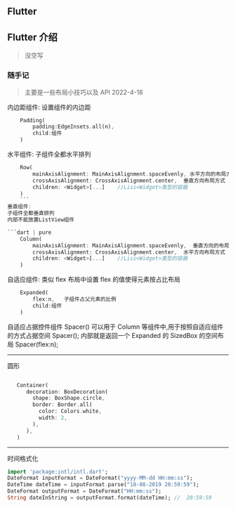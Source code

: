 ## Flutter

## Flutter 介绍

> 没空写

### 随手记

> 主要是一些布局小技巧以及 API 2022-4-18

内边距组件: 设置组件的内边距

```dart | pure
	Padding(
		padding:EdgeInsets.all(n),
		child:组件
	)
```

水平组件: 子组件全都水平排列

````dart | pure
	Row(
		mainAxisAlignment: MainAxisAlignment.spaceEvenly, 水平方向的布局方式,spaceEvenly元素与元素之间,首尾元素与父容器的距离均匀分配
        crossAxisAlignment: CrossAxisAlignment.center,  垂直方向布局方式
        children: <Widget>[...]    //Lisi<Widget>类型的容器
	)
	```
垂直组件:
子组件全都垂直排列
内部不能放置ListView组件

```dart | pure
	Column(
		mainAxisAlignment: MainAxisAlignment.spaceEvenly,  垂直方向的布局方式,spaceEvenly元素与元素之间,首尾元素与父容器的距离均匀分配
        crossAxisAlignment: CrossAxisAlignment.center,  水平方向布局方式
        children: <Widget>[...]    //Lisi<Widget>类型的容器
	)
````

自适应组件: 类似 flex 布局中设置 flex 的值使得元素按占比布局

```dart | pure
	Expanded(
		flex:n,   子组件占父元素的比例
		child:组件
	)
```

自适应占据控件组件 Spacer() 可以用于 Column 等组件中,用于按照自适应组件的方式占据空间 Spacer(); 内部就是返回一个 Expanded 的 SizedBox 的空间布局 Spacer(flex:n);

---

圆形

```dart | pure

   Container(
      decoration: BoxDecoration(
        shape: BoxShape.circle,
        border: Border.all(
          color: Colors.white,
          width: 2,
        ),
      ),
   )

```

---

时间格式化

```dart | pure
import 'package:intl/intl.dart';
DateFormat inputFormat = DateFormat("yyyy-MM-dd HH:mm:ss");
DateTime dateTime = inputFormat.parse("18-08-2019 20:59:59");
DateFormat outputFormat = DateFormat("HH:mm:ss");
String dateInString = outputFormat.format(dateTime); //  20:59:59

```
